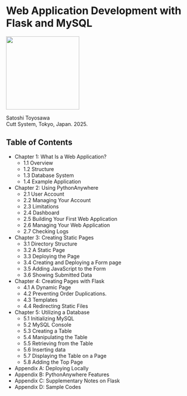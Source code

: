 # Web Application Development with Flask and MySQL

<img src="https://www.cutt.co.jp/book/images/978-4-87783-565-1.png" width="200">

Satoshi Toyosawa  
Cutt System, Tokyo, Japan. 2025.

## Table of Contents

- Chapter 1: What Is a Web Application?
    - 1.1 Overview
    - 1.2 Structure
    - 1.3 Database System
    - 1.4 Example Application
- Chapter 2: Using PythonAnywhere
    - 2.1 User Account
    - 2.2 Managing Your Account
    - 2.3 Limitations
    - 2.4 Dashboard
    - 2.5 Building Your First Web Application
    - 2.6 Managing Your Web Application
    - 2.7 Checking Logs
- Chapter 3: Creating Static Pages
    - 3.1 Directory Structure
    - 3.2 A Static Page
    - 3.3 Deploying the Page
    - 3.4 Creating and Deploying a Form page
    - 3.5 Adding JavaScript to the Form
    - 3.6 Showing Submitted Data
- Chapter 4: Creating Pages with Flask
    - 4.1 A Dynamic Page
    - 4.2 Preventing Order Duplications.
    - 4.3 Templates
    - 4.4 Redirecting Static Files
- Chapter 5: Utilizing a Database
    - 5.1 Initializing MySQL
    - 5.2 MySQL Console
    - 5.3 Creating a Table
    - 5.4 Manipulating the Table
    - 5.5 Retrieving from the Table
    - 5.6 Inserting data
    - 5.7 Displaying the Table on a Page
    - 5.8 Adding the Top Page
- Appendix A: Deploying Locally
- Appendix B: PythonAnywhere Features
- Appendix C: Supplementary Notes on Flask
- Appendix D: Sample Codes
